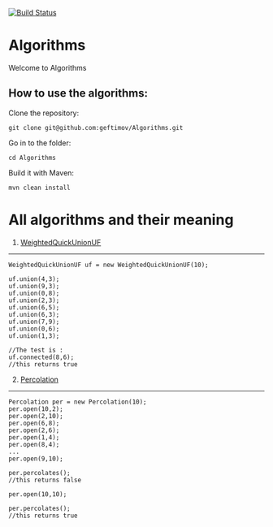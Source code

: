 [![Build Status](https://travis-ci.org/geftimov/Algorithms.png?branch=master)](https://travis-ci.org/geftimov/Algorithms)

Algorithms
==========

Welcome to Algorithms

How to use the algorithms:
--------------------------

Clone the repository:
```
git clone git@github.com:geftimov/Algorithms.git
```
Go in to the folder:
```
cd Algorithms
```
Build it with Maven:
```
mvn clean install
```

All algorithms and their meaning
================================

1. [WeightedQuickUnionUF](https://github.com/geftimov/Algorithms/tree/master/readme/QuickUnion.md)
--------------------------------------------------------------------------
```
WeightedQuickUnionUF uf = new WeightedQuickUnionUF(10);

uf.union(4,3);
uf.union(9,3);
uf.union(0,8);
uf.union(2,3);
uf.union(6,5);
uf.union(6,3);
uf.union(7,9);
uf.union(0,6);
uf.union(1,3);

//The test is :
uf.connected(8,6);
//this returns true
```
2. [Percolation](https://github.com/geftimov/Algorithms/tree/master/readme/Percolation.md)
--------------------------------------------------------------------------
```
Percolation per = new Percolation(10);
per.open(10,2);
per.open(2,10);
per.open(6,8);
per.open(2,6);
per.open(1,4);
per.open(8,4);
...
per.open(9,10);

per.percolates();
//this returns false

per.open(10,10);

per.percolates();
//this returns true
```
